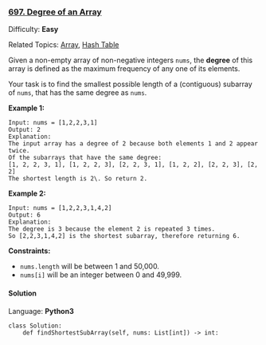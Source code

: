 ### [697\. Degree of an Array](https://leetcode.com/problems/degree-of-an-array/)

Difficulty: **Easy**  

Related Topics: [Array](https://leetcode.com/tag/array/), [Hash Table](https://leetcode.com/tag/hash-table/)


Given a non-empty array of non-negative integers `nums`, the **degree** of this array is defined as the maximum frequency of any one of its elements.

Your task is to find the smallest possible length of a (contiguous) subarray of `nums`, that has the same degree as `nums`.

**Example 1:**

```
Input: nums = [1,2,2,3,1]
Output: 2
Explanation: 
The input array has a degree of 2 because both elements 1 and 2 appear twice.
Of the subarrays that have the same degree:
[1, 2, 2, 3, 1], [1, 2, 2, 3], [2, 2, 3, 1], [1, 2, 2], [2, 2, 3], [2, 2]
The shortest length is 2\. So return 2.
```

**Example 2:**

```
Input: nums = [1,2,2,3,1,4,2]
Output: 6
Explanation: 
The degree is 3 because the element 2 is repeated 3 times.
So [2,2,3,1,4,2] is the shortest subarray, therefore returning 6.
```

**Constraints:**

*   `nums.length` will be between 1 and 50,000.
*   `nums[i]` will be an integer between 0 and 49,999.


#### Solution

Language: **Python3**

```python3
class Solution:
    def findShortestSubArray(self, nums: List[int]) -> int:
        
```